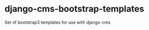django-cms-bootstrap-templates
==============================

Set of bootstrap3 templates for use with django-cms
